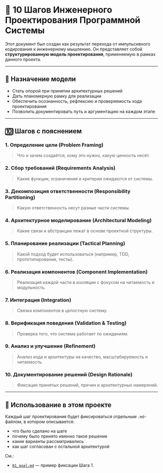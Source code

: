 # 🧱 10 Шагов Инженерного Проектирования Программной Системы

Этот документ был создан как результат перехода от импульсивного кодирования к инженерному мышлению. Он представляет собой **структурированную модель проектирования**, применяемую в рамках данного проекта.

---

## 📌 Назначение модели

- Стать опорой при принятии архитектурных решений
- Дать планомерную рамку для реализации
- Обеспечить осознанность, рефлексию и проверяемость хода проектирования
- Позволить документировать путь и аргументацию на каждом этапе

---

## 🔟 Шагов с пояснением

### 1. Определение цели (Problem Framing)
> Что и зачем создаётся, кому это нужно, какую ценность несёт.

### 2. Сбор требований (Requirements Analysis)
> Какие функции, ограничения и критерии ожидаются от системы.

### 3. Декомпозиция ответственности (Responsibility Partitioning)
> Какую ответственность несут разные части системы.

### 4. Архитектурное моделирование (Architectural Modeling)
> Какие связи и абстракции лежат в основе проектной структуры.

### 5. Планирование реализации (Tactical Planning)
> Какой подход будет использоваться (например, TDD, прототипирование, тесты).

### 6. Реализация компонентов (Component Implementation)
> Реализация каждой части в изоляции с фокусом на читаемость и модульность.

### 7. Интеграция (Integration)
> Связка компонентов в целостную систему.

### 8. Верификация поведения (Validation & Testing)
> Проверка того, что система работает по ожиданиям.

### 9. Анализ и улучшение (Refinement)
> Анализ кода и архитектуры на качество, масштабируемость и читаемость.

### 10. Документирование решений (Design Rationale)
> Фиксация принятых решений, причин и архитектурных намерений.

---

## 🧭 Использование в этом проекте

Каждый шаг проектирования будет фиксироваться отдельным `.md`-файлом, в котором описывается:
- что было сделано на шаге
- почему было принято именно такое решение
- какие варианты рассматривались
- как шаг согласован с остальной архитектурой

См.:
- [`01_goal.md`](./01_goal.md) — пример фиксации Шага 1.
